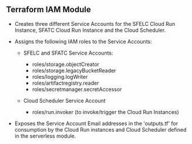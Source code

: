 ## Terraform IAM Module

 - Creates three different Service Accounts for the SFELC Cloud Run Instance, SFATC Cloud Run Instance and the Cloud Scheduler.
 
 - Assigns the following IAM roles to the Service Accounts:

    - SFELC and SFATC Service Accounts:
        - roles/storage.objectCreator
        - roles/storage.legacyBucketReader
        - roles/logging.logWriter
        - roles/artifactregistry.reader
        - roles/secretmanager.secretAccessor

    - Cloud Scheduler Service Account
        - roles/run.invoker (to invoke/trigger the Cloud Run Instances)

 - Exposes the Service Account Email addresses in the 'outputs.tf' for consumption by the Cloud Run instances and Cloud Scheduler defined in the serverless module.